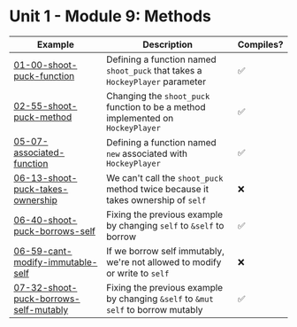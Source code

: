 # Unit 1 - Module 9: Methods

| Example | Description | Compiles? |
|---------|-------------|-----------|
| [01-00-shoot-puck-function](01-00-shoot-puck-function) | Defining a function named `shoot_puck` that takes a `HockeyPlayer` parameter | ✅ |
| [02-55-shoot-puck-method](02-55-shoot-puck-method) | Changing the `shoot_puck` function to be a method implemented on `HockeyPlayer` | ✅ |
| [05-07-associated-function](05-07-associated-function) | Defining a function named `new` associated with `HockeyPlayer` | ✅ |
| [06-13-shoot-puck-takes-ownership](06-13-shoot-puck-takes-ownership) | We can't call the `shoot_puck` method twice because it takes ownership of `self` | ❌ |
| [06-40-shoot-puck-borrows-self](06-40-shoot-puck-borrows-self) | Fixing the previous example by changing `self` to `&self` to borrow | ✅ |
| [06-59-cant-modify-immutable-self](06-59-cant-modify-immutable-self) | If we borrow self immutably, we're not allowed to modify or write to `self` | ❌ |
| [07-32-shoot-puck-borrows-self-mutably](07-32-shoot-puck-borrows-self-mutably) | Fixing the previous example by changing `&self` to `&mut self` to borrow mutably | ✅ |
